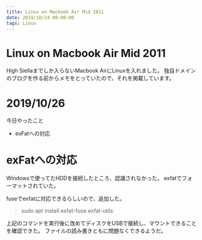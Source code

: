 ```yaml
---
title: Linux on Macbook Air Mid 2011
date: 2019/10/24 00:00:00
tags: Linux
---
```

# Linux on Macbook Air Mid 2011
High Siellaまでしか入らないMacbook AirにLinuxを入れました。
独自ドメインのブログを作る前からメモをとっていたので、それを掲載しています。

# 2019/10/26
今日やったこと

- exFatへの対応

# exFatへの対応
Windowsで使ってたHDDを接続したところ、認識されなかった。
exfatでフォーマットされていた。

fuseでexfatに対応できるらしいので、追加した。
> sudo apt install exfat-fuse exfat-utils

上記のコマンドを実行後に改めてディスクをUSBで接続し、マウントできることを確認できた。
ファイルの読み書きともに問題なくできるようだ。
